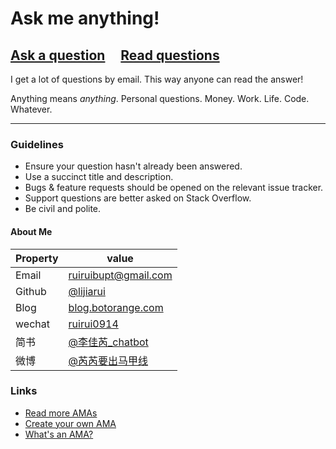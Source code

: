 # Ask me anything!

## [Ask a question](../../issues/new) &nbsp;&nbsp;&nbsp; [Read questions](../../issues?utf8=%E2%9C%93&q=is%3Aissue%20is%3Aclosed%20sort%3Aupdated-desc%20-label%3Ahidden)

I get a lot of questions by email. This way anyone can read the answer!

Anything means *anything*. Personal questions. Money. Work. Life. Code. Whatever.

---

### Guidelines

- Ensure your question hasn't already been answered.
- Use a succinct title and description.
- Bugs & feature requests should be opened on the relevant issue tracker.
- Support questions are better asked on Stack Overflow.
- Be civil and polite.

#### About Me

| Property      | value |
|---------------|-------|
| Email         | [ruiruibupt@gmail.com](mailto:ruiruibupt@gmail.com) |
| Github        | [@lijiarui](https://github.com/lijiarui) |
| Blog          | [blog.botorange.com](http://blog.botorange.com) |
| wechat        | [ruirui0914](http://blog.botorange.com) |
| 简书          | [@李佳芮_chatbot](https://www.jianshu.com/u/ac5aaa7ad293) |
| 微博          | [@芮芮要出马甲线](https://weibo.com/u/2175505900?refer_flag=1001030101_) |

### Links

- [Read more AMAs](https://github.com/sindresorhus/amas)
- [Create your own AMA](https://github.com/sindresorhus/amas/blob/master/create-ama.md)
- [What's an AMA?](https://en.wikipedia.org/wiki//r/IAmA)
